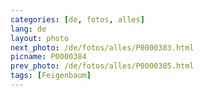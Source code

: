 ```yaml
---
categories: [de, fotos, alles]
lang: de
layout: photo
next_photo: /de/fotos/alles/P0000383.html
picname: P0000384
prev_photo: /de/fotos/alles/P0000385.html
tags: [Feigenbaum]
---
```

